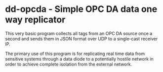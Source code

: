 # dd-opcda - Simple OPC DA data one way replicator
This very basic program collects all tags from an OPC DA source once a second and sends them in JSON format over UDP to a single-cast receiver IP.

The primary use of this program is for replicating real time data from sensitive systems through a data diode to a potentially hostile network in order to achieve complete isolation from the external network.